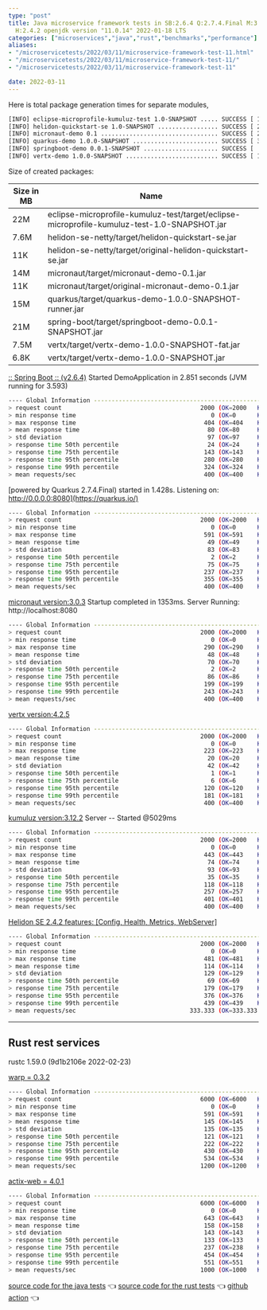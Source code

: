 ```yaml
---
type: "post"
title: Java microservice framework tests in SB:2.6.4 Q:2.7.4.Final M:3.3.4 V:4.2.5
  H:2.4.2 openjdk version "11.0.14" 2022-01-18 LTS
categories: ["microservices","java","rust","benchmarks","performance"]
aliases:
- "/microservicetests/2022/03/11/microservice-framework-test-11.html"
- "/microservicetests/2022/03/11/microservice-framework-test-11/"
- "/microservicetests/2022/03/11/microservice-framework-test-11"

date: 2022-03-11
---
```


Here is total package generation times for separate modules,
```bash
[INFO] eclipse-microprofile-kumuluz-test 1.0-SNAPSHOT ..... SUCCESS [ 19.645 s]
[INFO] helidon-quickstart-se 1.0-SNAPSHOT ................. SUCCESS [ 28.868 s]
[INFO] micronaut-demo 0.1 ................................. SUCCESS [ 27.438 s]
[INFO] quarkus-demo 1.0.0-SNAPSHOT ........................ SUCCESS [ 36.631 s]
[INFO] springboot-demo 0.0.1-SNAPSHOT ..................... SUCCESS [  8.561 s]
[INFO] vertx-demo 1.0.0-SNAPSHOT .......................... SUCCESS [ 14.427 s]
```
Size of created packages:

| Size in MB |  Name |
|------------|-------|
| 22M | eclipse-microprofile-kumuluz-test/target/eclipse-microprofile-kumuluz-test-1.0-SNAPSHOT.jar |
| 7.6M | helidon-se-netty/target/helidon-quickstart-se.jar |
| 11K | helidon-se-netty/target/original-helidon-quickstart-se.jar |
| 14M | micronaut/target/micronaut-demo-0.1.jar |
| 11K | micronaut/target/original-micronaut-demo-0.1.jar |
| 15M | quarkus/target/quarkus-demo-1.0.0-SNAPSHOT-runner.jar |
| 21M | spring-boot/target/springboot-demo-0.0.1-SNAPSHOT.jar |
| 7.5M | vertx/target/vertx-demo-1.0.0-SNAPSHOT-fat.jar |
| 6.8K | vertx/target/vertx-demo-1.0.0-SNAPSHOT.jar |


[:: Spring Boot ::                (v2.6.4)](https://spring.io/projects/spring-boot) 
Started DemoApplication in 2.851 seconds (JVM running for 3.593)
```bash
---- Global Information --------------------------------------------------------
> request count                                       2000 (OK=2000   KO=0     )
> min response time                                      0 (OK=0      KO=-     )
> max response time                                    404 (OK=404    KO=-     )
> mean response time                                    80 (OK=80     KO=-     )
> std deviation                                         97 (OK=97     KO=-     )
> response time 50th percentile                         24 (OK=24     KO=-     )
> response time 75th percentile                        143 (OK=143    KO=-     )
> response time 95th percentile                        280 (OK=280    KO=-     )
> response time 99th percentile                        324 (OK=324    KO=-     )
> mean requests/sec                                    400 (OK=400    KO=-     )
```

[powered by Quarkus 2.7.4.Final) started in 1.428s. Listening on: http://0.0.0.0:8080](https://quarkus.io/) 

```bash
---- Global Information --------------------------------------------------------
> request count                                       2000 (OK=2000   KO=0     )
> min response time                                      0 (OK=0      KO=-     )
> max response time                                    591 (OK=591    KO=-     )
> mean response time                                    49 (OK=49     KO=-     )
> std deviation                                         83 (OK=83     KO=-     )
> response time 50th percentile                          2 (OK=2      KO=-     )
> response time 75th percentile                         75 (OK=75     KO=-     )
> response time 95th percentile                        237 (OK=237    KO=-     )
> response time 99th percentile                        355 (OK=355    KO=-     )
> mean requests/sec                                    400 (OK=400    KO=-     )
```

[micronaut version:3.0.3](https://micronaut.io/) 
Startup completed in 1353ms. Server Running: http://localhost:8080
```bash
---- Global Information --------------------------------------------------------
> request count                                       2000 (OK=2000   KO=0     )
> min response time                                      0 (OK=0      KO=-     )
> max response time                                    290 (OK=290    KO=-     )
> mean response time                                    48 (OK=48     KO=-     )
> std deviation                                         70 (OK=70     KO=-     )
> response time 50th percentile                          2 (OK=2      KO=-     )
> response time 75th percentile                         86 (OK=86     KO=-     )
> response time 95th percentile                        199 (OK=199    KO=-     )
> response time 99th percentile                        243 (OK=243    KO=-     )
> mean requests/sec                                    400 (OK=400    KO=-     )
```

[vertx version:4.2.5](https://vertx.io/) 

```bash
---- Global Information --------------------------------------------------------
> request count                                       2000 (OK=2000   KO=0     )
> min response time                                      0 (OK=0      KO=-     )
> max response time                                    223 (OK=223    KO=-     )
> mean response time                                    20 (OK=20     KO=-     )
> std deviation                                         42 (OK=42     KO=-     )
> response time 50th percentile                          1 (OK=1      KO=-     )
> response time 75th percentile                          6 (OK=6      KO=-     )
> response time 95th percentile                        120 (OK=120    KO=-     )
> response time 99th percentile                        181 (OK=181    KO=-     )
> mean requests/sec                                    400 (OK=400    KO=-     )
```

[kumuluz version:3.12.2](https://ee.kumuluz.com/) 
Server -- Started @5029ms
```bash
---- Global Information --------------------------------------------------------
> request count                                       2000 (OK=2000   KO=0     )
> min response time                                      0 (OK=0      KO=-     )
> max response time                                    443 (OK=443    KO=-     )
> mean response time                                    74 (OK=74     KO=-     )
> std deviation                                         93 (OK=93     KO=-     )
> response time 50th percentile                         35 (OK=35     KO=-     )
> response time 75th percentile                        118 (OK=118    KO=-     )
> response time 95th percentile                        257 (OK=257    KO=-     )
> response time 99th percentile                        401 (OK=401    KO=-     )
> mean requests/sec                                    400 (OK=400    KO=-     )
```

[Helidon SE 2.4.2 features: [Config, Health, Metrics, WebServer]](https://helidon.io/) 

```bash
---- Global Information --------------------------------------------------------
> request count                                       2000 (OK=2000   KO=0     )
> min response time                                      0 (OK=0      KO=-     )
> max response time                                    481 (OK=481    KO=-     )
> mean response time                                   114 (OK=114    KO=-     )
> std deviation                                        129 (OK=129    KO=-     )
> response time 50th percentile                         69 (OK=69     KO=-     )
> response time 75th percentile                        179 (OK=179    KO=-     )
> response time 95th percentile                        376 (OK=376    KO=-     )
> response time 99th percentile                        439 (OK=439    KO=-     )
> mean requests/sec                                333.333 (OK=333.333 KO=-     )
```

***  
## Rust rest services 
rustc 1.59.0 (9d1b2106e 2022-02-23)


[warp = 0.3.2](http://docs.rs/warp)
```bash
---- Global Information --------------------------------------------------------
> request count                                       6000 (OK=6000   KO=0     )
> min response time                                      0 (OK=0      KO=-     )
> max response time                                    591 (OK=591    KO=-     )
> mean response time                                   145 (OK=145    KO=-     )
> std deviation                                        135 (OK=135    KO=-     )
> response time 50th percentile                        121 (OK=121    KO=-     )
> response time 75th percentile                        222 (OK=222    KO=-     )
> response time 95th percentile                        430 (OK=430    KO=-     )
> response time 99th percentile                        534 (OK=534    KO=-     )
> mean requests/sec                                   1200 (OK=1200   KO=-     )
```

[actix-web = 4.0.1](http://docs.rs/actix-web)
```bash
---- Global Information --------------------------------------------------------
> request count                                       6000 (OK=6000   KO=0     )
> min response time                                      0 (OK=0      KO=-     )
> max response time                                    643 (OK=643    KO=-     )
> mean response time                                   158 (OK=158    KO=-     )
> std deviation                                        143 (OK=143    KO=-     )
> response time 50th percentile                        133 (OK=133    KO=-     )
> response time 75th percentile                        237 (OK=238    KO=-     )
> response time 95th percentile                        454 (OK=454    KO=-     )
> response time 99th percentile                        551 (OK=551    KO=-     )
> mean requests/sec                                   1000 (OK=1000   KO=-     )
```

[source code for the java tests](https://github.com/ozkanpakdil/test-microservice-frameworks)  👈 [source code for the rust tests](https://github.com/ozkanpakdil/rust-examples)  👈 [github action](https://github.com/ozkanpakdil/test-microservice-frameworks/actions/runs/1970710122)  👈 
